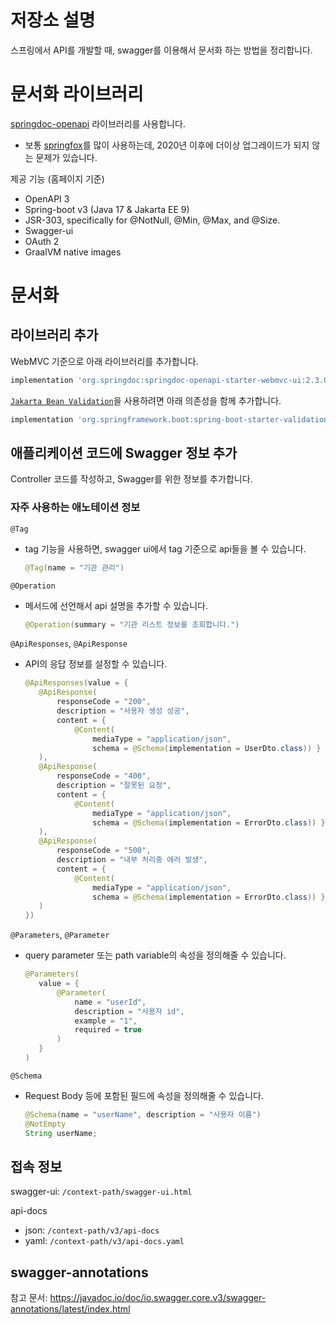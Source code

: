 # 저장소 설명
스프링에서 API를 개발할 때, swagger를 이용해서 문서화 하는 방법을 정리합니다.

# 문서화 라이브러리
[springdoc-openapi](https://springdoc.org/#Introduction) 라이브러리를 사용합니다. 
- 보통 [springfox](https://github.com/springfox/springfox)를 많이 사용하는데, 2020년 이후에 더이상 업그레이드가 되지 않는 문제가 있습니다. 

제공 기능 (홈페이지 기준)
- OpenAPI 3
- Spring-boot v3 (Java 17 & Jakarta EE 9)
- JSR-303, specifically for @NotNull, @Min, @Max, and @Size.
- Swagger-ui
- OAuth 2
- GraalVM native images

# 문서화
## 라이브러리 추가
WebMVC 기준으로 아래 라이브러리를 추가합니다. 
```groovy
implementation 'org.springdoc:springdoc-openapi-starter-webmvc-ui:2.3.0'
```

[`Jakarta Bean Validation`](https://beanvalidation.org/)을 사용하려면 아래 의존성을 함께 추가합니다. 
```groovy
implementation 'org.springframework.boot:spring-boot-starter-validation'
```

## 애플리케이션 코드에 Swagger 정보 추가
Controller 코드를 작성하고, Swagger를 위한 정보를 추가합니다. 

### 자주 사용하는 애노테이션 정보
`@Tag`
- tag 기능을 사용하면, swagger ui에서 tag 기준으로 api들을 볼 수 있습니다.
   ```java
   @Tag(name = "기관 관리")
   ```

`@Operation`
- 메서드에 선언해서 api 설명을 추가할 수 있습니다.
   ```java
   @Operation(summary = "기관 리스트 정보를 조회합니다.")
   ```

`@ApiResponses`, `@ApiResponse`
- API의 응답 정보를 설정할 수 있습니다.
   ```java
   @ApiResponses(value = {
      @ApiResponse(
          responseCode = "200",
          description = "사용자 생성 성공",
          content = {
              @Content(
                  mediaType = "application/json",
                  schema = @Schema(implementation = UserDto.class)) }
      ),
      @ApiResponse(
          responseCode = "400",
          description = "잘못된 요청",
          content = {
              @Content(
                  mediaType = "application/json",
                  schema = @Schema(implementation = ErrorDto.class)) }
      ),
      @ApiResponse(
          responseCode = "500",
          description = "내부 처리중 에러 발생",
          content = {
              @Content(
                  mediaType = "application/json",
                  schema = @Schema(implementation = ErrorDto.class)) }
      )
   })
   ```

`@Parameters`, `@Parameter`
- query parameter 또는 path variable의 속성을 정의해줄 수 있습니다.
   ```java
   @Parameters(
      value = {
          @Parameter(
              name = "userId",
              description = "사용자 id",
              example = "1",
              required = true
          )
      }
   )
   ```

`@Schema`
- Request Body 등에 포함된 필드에 속성을 정의해줄 수 있습니다. 
   ```java 
   @Schema(name = "userName", description = "사용자 이름")
   @NotEmpty
   String userName;
   ```


## 접속 정보
swagger-ui: `/context-path/swagger-ui.html`

api-docs
- json: `/context-path/v3/api-docs`
- yaml: `/context-path/v3/api-docs.yaml`


## swagger-annotations
참고 문서: https://javadoc.io/doc/io.swagger.core.v3/swagger-annotations/latest/index.html








